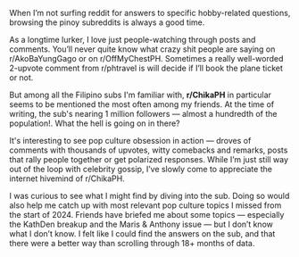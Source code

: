 When I’m not surfing reddit for answers to specific hobby-related questions, browsing the pinoy subreddits is always a good time.

As a longtime lurker, I love just people-watching through posts and comments. You’ll never quite know what crazy shit people are saying on r/AkoBaYungGago or on r/OffMyChestPH. Sometimes a really well-worded 2-upvote comment from r/phtravel is will decide if I’ll book the plane ticket or not.

But among all the Filipino subs I'm familiar with, **r/ChikaPH** in particular seems to be mentioned the most often among my friends. At the time of writing, the sub's nearing 1 million followers — almost a hundredth of the population!. What the hell is going on in there?

It's interesting to see pop culture obsession in action — droves of comments with thousands of upvotes, witty comebacks and remarks, posts that rally people together or get polarized responses. While I’m just still way out of the loop with celebrity gossip, I’ve slowly come to appreciate the internet hivemind of r/ChikaPH.

I was curious to see what I might find by diving into the sub. Doing so would also help me catch up with most relevant pop culture topics I missed from the start of 2024. Friends have briefed me about some topics — especially the KathDen breakup and the Maris & Anthony issue — but I don’t know what I don’t know. I felt like I could find the answers on the sub, and that there were a better way than scrolling through 18+ months of data.
